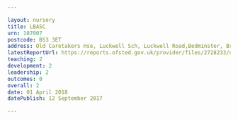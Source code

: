 ```yaml
---

layout: nursery
title: LBASC
urn: 107007
postcode: BS3 3ET
address: Old Caretakers Hse, Luckwell Sch, Luckwell Road,Bedminster, Bristol, BS3 3ET
latestReportUrl: https://reports.ofsted.gov.uk/provider/files/2728233/urn/107007.pdf
teaching: 2
development: 2
leadership: 2
outcomes: 0
overall: 2
date: 01 April 2018 
datePublish: 12 September 2017

---
```

